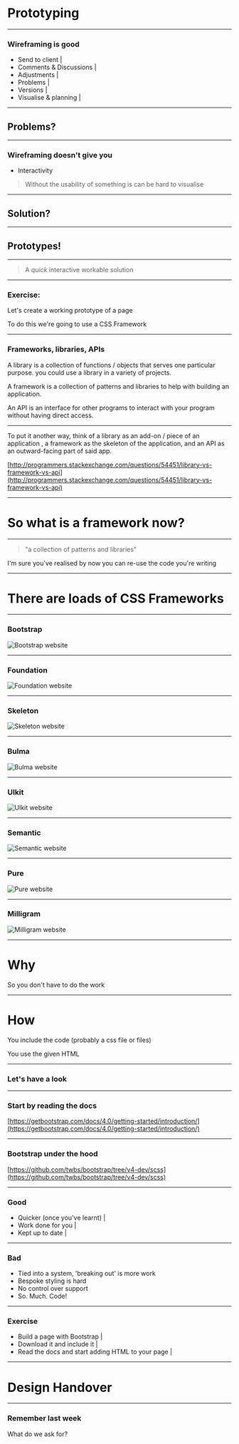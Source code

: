 # Prototyping
---

### Wireframing is good

- Send to client |
- Comments & Discussions |
- Adjustments |
- Problems |
- Versions |
- Visualise & planning |

---

## Problems?

---

### Wireframing doesn't give you

- Interactivity

> Without the usability of something is can be hard to visualise

---

## Solution?

---

## Prototypes!

---

> A _quick_ interactive workable solution

---

### Exercise:

Let's create a working prototype of a page

To do this we're going to use a CSS Framework

---

### Frameworks, libraries, APIs

A library is a collection of functions / objects that serves one particular purpose. you could use a library in a variety of projects.

A framework is a collection of patterns and libraries to help with building an application.

An API is an interface for other programs to interact with your program without having direct access.

---

To put it another way, think of a library as an add-on / piece of an application , a framework as the skeleton of the application, and an API as an outward-facing part of said app.

[http://programmers.stackexchange.com/questions/54451/library-vs-framework-vs-api](http://programmers.stackexchange.com/questions/54451/library-vs-framework-vs-api)


---

# So what is a framework now?

---

> "a collection of patterns and libraries"

I'm sure you've realised by now you can re-use the code you're writing

---

# There are loads of CSS Frameworks

---

### Bootstrap

![Bootstrap website](day06/02prototyping/bootstrap.png)

---

### Foundation

![Foundation website](day06/02prototyping/foundation.png)

---

### Skeleton

![Skeleton website](day06/02prototyping/skeleton.png)

---

### Bulma

![Bulma website](day06/02prototyping/bulma.png)

---

### UIkit

![UIkit website](day06/02prototyping/uikit.png)

---

### Semantic

![Semantic website](day06/02prototyping/semantic.png)

---

### Pure

![Pure website](day06/02prototyping/pure.png)

---

### Milligram

![Milligram website](day06/02prototyping/milligram.png)

---

# Why

So you don't have to do the work

---

# How

You include the code (probably a css file or files)

You use the given HTML

---

### Let's have a look

---

### Start by reading the docs

[https://getbootstrap.com/docs/4.0/getting-started/introduction/](https://getbootstrap.com/docs/4.0/getting-started/introduction/)

---

### Bootstrap under the hood

[https://github.com/twbs/bootstrap/tree/v4-dev/scss](https://github.com/twbs/bootstrap/tree/v4-dev/scss)

---

### Good

- Quicker (once you've learnt) |
- Work done for you |
- Kept up to date |

---

### Bad

- Tied into a system, 'breaking out' is more work
- Bespoke styling is hard
- No control over support
- So. Much. Code!

---

### Exercise

- Build a page with Bootstrap |
- Download it and include it |
- Read the docs and start adding HTML to your page |

---

# Design Handover

---

### Remember last week

What do we ask for?


















